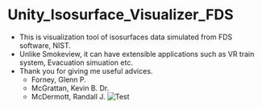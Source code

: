 # Unity_Isosurface_Visualizer_FDS
+ This is visualization tool of isosurfaces data simulated from FDS software, NIST.
+ Unlike Smokeview, it can have extensible applications such as VR train system, Evacuation simuation etc.
+ Thank you for giving me useful advices.
    + Forney, Glenn P. 
    + McGrattan, Kevin B. Dr. 
    + McDermott, Randall J.
![Test](./img/unity_fds_demo.gif)